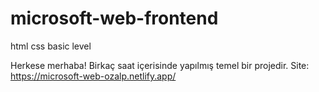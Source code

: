 # microsoft-web-frontend
html css basic level

Herkese merhaba!
Birkaç saat içerisinde yapılmış temel bir projedir.
Site: https://microsoft-web-ozalp.netlify.app/
